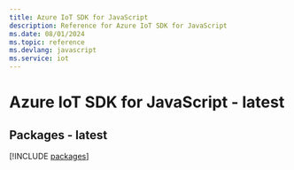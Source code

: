 ```yaml
---
title: Azure IoT SDK for JavaScript
description: Reference for Azure IoT SDK for JavaScript
ms.date: 08/01/2024
ms.topic: reference
ms.devlang: javascript
ms.service: iot
---
```

# Azure IoT SDK for JavaScript - latest
## Packages - latest
[!INCLUDE [packages](iot-index.md)]